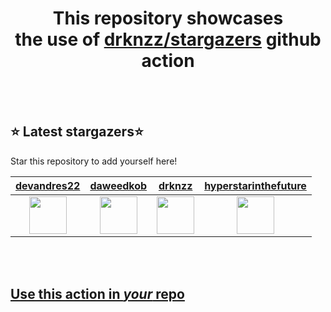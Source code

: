 <h1 align="center">This repository showcases<br>the use of <a href="https://github.com/drknzz/stargazers">drknzz/stargazers</a> github action</h1>
<br><br>

## ⭐ Latest stargazers⭐

Star this repository to add yourself here!

<!-- stargazers -->
|  <a href="https://github.com/devandres22">devandres22</a> | <a href="https://github.com/daweedkob">daweedkob</a> | <a href="https://github.com/drknzz">drknzz</a> | <a href="https://github.com/hyperstarinthefuture">hyperstarinthefuture</a> |
|  :-: | :-: | :-: | :-: |
|  <img src="https://avatars.githubusercontent.com/u/77374408?s=96&v=4" width="60px"> | <img src="https://avatars.githubusercontent.com/u/71332326?s=96&v=4" width="60px"> | <img src="https://avatars.githubusercontent.com/u/65187002?s=96&v=4" width="60px"> | <img src="https://avatars.githubusercontent.com/u/59699495?s=96&v=4" width="60px"> |
<!-- stargazers -->







<br><br>

## [Use this action in *your* repo](https://github.com/drknzz/stargazers)

